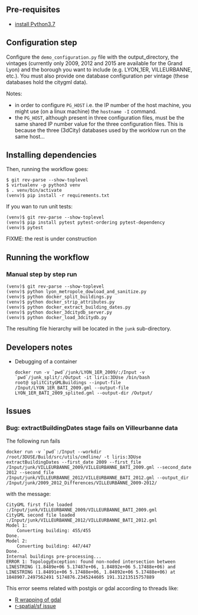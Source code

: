 ## Pre-requisites
 - [install Python3.7](https://www.python.org/)

## Configuration step
Configure the `demo_configuration.py` file with the output_directory, the
vintages (currently only 2009, 2012 and 2015 are available for the Grand Lyon) 
and the borough you want to include (e.g. LYON_1ER, VILLEURBANNE, etc.). You
must also provide one database configuration per vintage (these databases
hold the citygml data). 

Notes:
 * in order to configure `PG_HOST` i.e. the IP number of the host machine, you
   might use (on a linux machine) the `hostname -I` command.
 * the `PG_HOST`, although present in three configuration files, must be the same shared IP number value for the three configuration files. This is because the three (3dCity) databases used by the worklow run on the same host...

## Installing dependencies
Then, running the workflow goes:
```
$ git rev-parse --show-toplevel
$ virtualenv -p python3 venv
$ . venv/bin/activate
(venv)$ pip install -r requirements.txt
```
If you wan to run unit tests:
```
(venv)$ git rev-parse --show-toplevel
(venv)$ pip install pytest pytest-ordering pytest-dependency
(venv)$ pytest
```

FIXME: the rest is under construction

## Running the workflow

### Manual step by step run

```
(venv)$ git rev-parse --show-toplevel
(venv)$ python lyon_metropole_dowload_and_sanitize.py
(venv)$ python docker_split_buildings.py
(venv)$ python docker_strip_attributes.py
(venv)$ python docker_extract_building_dates.py
(venv)$ python docker_3dcitydb_server.py
(venv)$ python docker_load_3dcitydb.py
```
The resulting file hierarchy will be located in the `junk` sub-directory.


## Developers notes
 * Debugging of a container
   ```
   docker run -v `pwd`/junk/LYON_1ER_2009/:/Input -v `pwd`/junk_split/:/Output -it liris:3DUse /bin/bash
   root@ splitCityGMLBuildings --input-file /Input/LYON_1ER_BATI_2009.gml --output-file LYON_1ER_BATI_2009_splited.gml --output-dir /Output/
   ```

## Issues

### Bug: extractBuildingDates stage fails on Villeurbanne data
The following run fails
```
docker run -v `pwd`:/Input --workdir /root/3DUSE/Build/src/utils/cmdline/ -t liris:3DUse extractBuildingDates --first_date 2009 --first_file /Input/junk/VILLEURBANNE_2009/VILLEURBANNE_BATI_2009.gml --second_date 2012 --second_file /Input/junk/VILLEURBANNE_2012/VILLEURBANNE_BATI_2012.gml --output_dir /Input/junk/2009_2012_Differences/VILLEURBANNE_2009-2012/
```
with the message:
```
CityGML first file loaded :/Input/junk/VILLEURBANNE_2009/VILLEURBANNE_BATI_2009.gml
CityGML second file loaded :/Input/junk/VILLEURBANNE_2012/VILLEURBANNE_BATI_2012.gml
Model 1: 
    Converting building: 455/455 
Done.
Model 2: 
    Converting building: 447/447 
Done.
Internal buildings pre-processing...
ERROR 1: TopologyException: found non-noded intersection between LINESTRING (1.8489e+06 5.17487e+06, 1.84892e+06 5.17488e+06) and LINESTRING (1.84891e+06 5.17488e+06, 1.84892e+06 5.17488e+06) at 1848907.2497562491 5174876.2345244605 191.31213515757889
```
This error seems related with postgis or gdal according to threads like:
 * [R wrapping of gdal](https://stackoverflow.com/questions/13662448/what-does-the-following-error-mean-topologyexception-found-non-nonded-intersec)
 * [r-spatial/sf issue](https://github.com/r-spatial/sf/issues/860)
